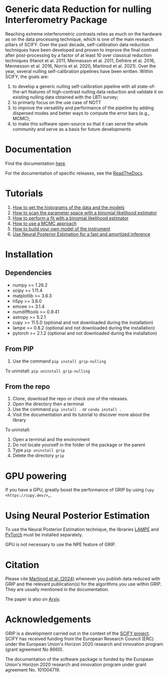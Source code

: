 # Generic data Reduction for nulling Interferometry Package
Reaching extreme interferometric contrasts relies as much on the hardware as on the data processing technique, which is one of the main research pillars of SCIFY. 
Over the past decade, self-calibration data reduction techniques have been developed and proven to improve the final contrast after post-processing by a factor of at least 10 over classical reduction techniques (Hanot et al. 2011, Mennesson et al. 2011, Defrère et al. 2016, Mennesson et al. 2016, Norris et al. 2020, Martinod et al. 2021). 
Over the year, several nulling self-calibration pipelines have been written. Within SCIFY, the goals are:
1. to develop a generic nulling self-calibration pipeline with all state-of-the-art features of high-contrast nulling data reduction and validate it on existing nulling data obtained with the LBTI survey; 
2. to primarly focus on the use case of NOTT
3. to improve the versatility and performance of the pipeline by adding dispersed modes and better ways to compute the error bars (e.g., MCMC);
4. to make this software open-source so that it can serve the whole community and serve as a basis for future developments


# Documentation
Find the documentation [here](https://mamartinod.github.io/grip/).

For the documentation of specific releases, see the [ReadTheDocs](https://grip.readthedocs.io/en/stable/).

# Tutorials
1. [How to get the histograms of the data and the models](/tutorials/tuto1_get_histo_and_display.ipynb)
2. [How to scan the parameter space with a binomial likelihood estimator](/tutorials/tuto2_explore_parameter_space.ipynb)
3. [How to perform a fit with a binomial likelihood estimator](/tutorials/tuto3_fit_with_likelihood.ipynb)
4. [How to use a MCMC approach](/tutorials/tuto4_use_of_mcmc.ipynb)
5. [How to build your own model of the instrument](/tutorials/tuto5_build_your_own_model.ipynb)
6. [Use Neural Posterior Estimation for a fast and amortized inference](/tutorials/tuto6_npe.ipynb)

# Installation
## Dependencies
- numpy >= 1.26.2
- scipy >= 1.11.4
- matplotlib >= 3.6.3
- h5py >= 3.8.0
- emcee >= 3.1.4
- numdifftools >= 0.9.41
- astropy >= 5.2.1
- cupy >= 11.5.0 (optional and not downloaded during the installation)
- lampe >= 0.8.2 (optional and not downloaded during the installation)
- pytorch >= 2.1.2 (optional and not downloaded during the installation)

## From PIP
1. Use the command ``pip install grip-nulling``

To uninstall: ``pip uninstall grip-nulling``

## From the repo
1. Clone, download the repo or check one of the releases.
2. Open the directory then a terminal
3. Use the command ``pip install .`` or ``conda install .``
4. Visit the documentation and its tutorial to discover more about the library

To uninstall:
1. Open a terminal and the environment
2. Do not locate yourself in the folder of the package or the parent
3. Type `pip uninstall grip`
4. Delete the directory `grip`

# GPU powering
If you have a GPU, greatly boost the performance of GRIP by using `Cupy <https://cupy.dev/>`_.

# Using Neural Posterior Estimation
To use the Neural Posterior Estimation technique, the libraries [LAMPE](https://github.com/probabilists/lampe) 
and [PyTorch](https://pytorch.org/) must be installed separately.

GPU is not necessary to use the NPE feature of GRIP.

# Citation
Please cite [Martinod et al. (2024)](https://ui.adsabs.harvard.edu/abs/2024SPIE13095E..1AM/abstract) whenever you publish data reduced with GRIP and the relevant publication(s) for the algorithms you use within GRIP.
They are usually mentioned in the documentation.

The paper is also on [Arxiv](https://arxiv.org/abs/2407.08802).

# Acknowledgements
GRIP is a development carried out in the context of the [SCIFY project](http://denis-defrere.com/scify.php). SCIFY has received funding from the European Research Council (ERC) under the European Union's Horizon 2020 research and innovation program (grant agreement No 8660).

The documentation of the software package is funded by the European Union's Horizon 2020 research and innovation program under grant agreement No. 101004719.
